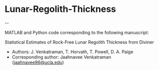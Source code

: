 # Lunar-Regolith-Thickness
--

MATLAB and Python code corresponding to the following manuscript:

Statistical Estimates of Rock-Free Lunar Regolith Thickness from Diviner

- Authors: J. Venkatraman, T. Horvath, T. Powell, D. A. Paige
- Corresponding author: Jaahnavee Venkatraman (jaahnavee96@ucla.edu)

